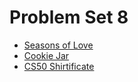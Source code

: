 # Problem Set 8

- [Seasons of Love](https://cs50.harvard.edu/python/2022/psets/8/seasons/)
- [Cookie Jar](https://cs50.harvard.edu/python/2022/psets/8/jar/)
- [CS50 Shirtificate](https://cs50.harvard.edu/python/2022/psets/8/shirtificate/)
